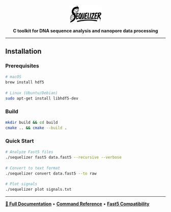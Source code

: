 <div align="center">

<picture>
  <img alt="sequelizer" src="docs/sequelizer.png" width="20%" height="20%">
</picture>

**C toolkit for DNA sequence analysis and nanopore data processing**

</div>

---

## Installation

### Prerequisites
```bash
# macOS
brew install hdf5

# Linux (Ubuntu/Debian)
sudo apt-get install libhdf5-dev
```

### Build
```bash
mkdir build && cd build
cmake .. && cmake --build .
```

### Quick Start
```bash
# Analyze Fast5 files
./sequelizer fast5 data.fast5 --recursive --verbose

# Convert to text format
./sequelizer convert data.fast5 --to raw

# Plot signals
./sequelizer plot signals.txt
```

---

**[📖 Full Documentation](docs/index.md)** • **[Command Reference](docs/sequelizer_commands.md)** • **[Fast5 Compatibility](docs/fast5_compatibility.md)**
